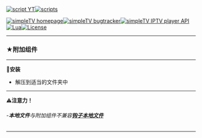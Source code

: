 [![script YT][badge-yt]][YT][![scripts][badge-scripts]][scripts]

[![simpleTV homepage][badge-simpletvhomepage]][simpleTV homepage][![simpleTV bugtracker][badge-simpletvbugtracker]][simpleTV bugtracker][![simpleTV IPTV player API][badge-simpletvapi]][simpleTV API][![Lua][badge-lua]][Lua][![License][badge-license]][License]

* * *

### ★附加组件

* * *

📌**安装**

-   解压到适当的文件夹中

* * *

⚠**注意力！**

###### -_**本地文件**_与附加组件不兼容_**[钩子本地文件](http://iptv.gen12.net/bugtracker/view.php?id=1343)**_

* * *

[YT]: ../../../simpleTV-YouTube "скрипт YouTube"

[scripts]: ../../../simpleTV-Scripts "Скрипты"

[simpleTV API]: http://iptv.gen12.net/dokuwiki/doku.php?id=mantis:simpletv:api "simpleTV API"

[Lua]: https://www.lua.org/manual/5.1 "Lua 5.1"

[License]: ../../blob/master/LICENSE "License GPL 3.0"

[simpleTV homepage]: http://iptv.gen12.net "домашняя страница"

[simpleTV bugtracker]: http://iptv.gen12.net/bugtracker "багтрекер"

[badge-yt]: https://img.shields.io/badge/%D1%81%D0%BA%D1%80%D0%B8%D0%BF%D1%82%20YouTube-%232b2b2b?style=flat-square&labelColor=%232c68a8 "скрипт YouTube"

[badge-simpletvapi]: https://img.shields.io/badge/simpleTV-Lua%20API-%232b2b2b?style=flat-squar&labelColor=%23303f50 "simpleTV Lua API"

[badge-lua]: https://img.shields.io/badge/Lua-5.1-%232b2b2b?style=flat-square&labelColor=%23303f50 "Lua 5.1"

[badge-license]: https://img.shields.io/badge/License-GPL%203.0-%232b2b2b?style=flat-square&labelColor=%23303f50 "License GPL 3.0"

[badge-scripts]: https://img.shields.io/badge/%D0%A1%D0%BA%D1%80%D0%B8%D0%BF%D1%82%D1%8B-%232b2b2b?style=flat-squar&labelColor=%232c68a8 "Скрипты"

[badge-simpletvhomepage]: https://img.shields.io/badge/simpleTV-homepage-%232b2b2b?style=flat-square&labelColor=%23303f50 "домашняя страница"

[badge-simpletvbugtracker]: https://img.shields.io/badge/simpleTV-bugtracker-%232b2b2b?style=flat-square&labelColor=%23303f50 "багтрекер"
